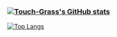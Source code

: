 ### [![Touch-Grass's GitHub stats](https://github-readme-stats.vercel.app/api?username=Touch-Grass)](https://github.com/Touch-Grass/github-readme-stats)
[![Top Langs](https://github-readme-stats.vercel.app/api/top-langs/?username=Touch-Grass&theme=dark&layout=compact)](https://github.com/anuraghazra/github-readme-stats)

